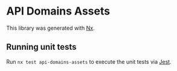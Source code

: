 <!-- gitbook-ignore -->
# API Domains Assets

This library was generated with [Nx](https://nx.dev).

## Running unit tests

Run `nx test api-domains-assets` to execute the unit tests via [Jest](https://jestjs.io).
